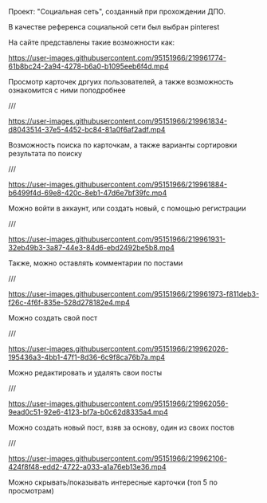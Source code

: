 Проект: "Социальная сеть", созданный при прохождении ДПО.

В качестве референса социальной сети был выбран pinterest

На сайте представлены такие возможности как:
  
https://user-images.githubusercontent.com/95151966/219961774-61b8bc24-2a94-4278-b6a0-b1095eeb6f4d.mp4

Просмотр карточек дргуих пользователей, а также возможность ознакомится с ними поподробнее

///

https://user-images.githubusercontent.com/95151966/219961834-d8043514-37e5-4452-bc84-81a0f6af2adf.mp4

Возможность поиска по карточкам, а также варианты сортировки результата по поиску

///

https://user-images.githubusercontent.com/95151966/219961884-b6499f4d-69e8-420c-8eb1-47d6e7bf39fc.mp4

Можно войти в аккаунт, или создать новый, с помощью регистрации

///

https://user-images.githubusercontent.com/95151966/219961931-32eb49b3-3a87-44e3-84d6-ebd2492be5b8.mp4

Также, можно оставлять комментарии по постами

///
  
https://user-images.githubusercontent.com/95151966/219961973-f811deb3-f26c-4f6f-835e-528d278182e4.mp4

Можно создать свой пост

///

https://user-images.githubusercontent.com/95151966/219962026-195436a3-4bb1-47f1-8d36-6c9f8ca76b7a.mp4

Можно редактировать и удалять свои посты

///

https://user-images.githubusercontent.com/95151966/219962056-9ead0c51-92e6-4123-bf7a-b0c62d8335a4.mp4

Можно создать новый пост, взяв за основу, один из своих постов

///

https://user-images.githubusercontent.com/95151966/219962106-424f8f48-edd2-4722-a033-a1a76eb13e36.mp4

Можно скрывать/показывать интересные карточки (топ 5 по просмотрам)
